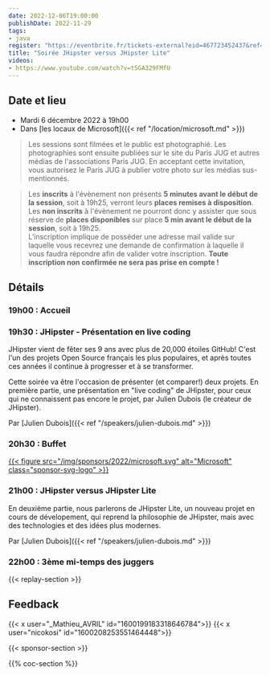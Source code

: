 ```yaml
---
date: 2022-12-06T19:00:00
publishDate: 2022-11-29
tags:
- java
register: "https://eventbrite.fr/tickets-external?eid=467723452437&ref=etckt"
title: "Soirée JHipster versus JHipster Lite"
videos:
- https://www.youtube.com/watch?v=t5GA329FMfU
---
```


## Date et lieu

* Mardi 6 décembre 2022 à 19h00
* Dans [les locaux de Microsoft]({{< ref "/location/microsoft.md" >}})

> Les sessions sont filmées et le public est photographié. Les photographies sont ensuite publiées sur le site du Paris JUG et autres médias de l'associations Paris JUG. En acceptant cette invitation, vous autorisez le Paris JUG à publier votre photo sur les médias sus-mentionnés.

> Les **inscrits** à l'évènement non présents **5 minutes avant le début de la session**, soit à 19h25, verront leurs **places remises à disposition**.  
Les **non inscrits** à l'évènement ne pourront donc y assister que sous réserve de **places disponibles** sur place **5 min avant le début de la session**, soit à 19h25.  
L’inscription implique de posséder une adresse mail valide sur laquelle vous recevrez une demande de confirmation à laquelle il vous faudra répondre afin de valider votre inscription.
**Toute inscription non confirmée ne sera pas prise en compte !**

## Détails

### 19h00 : Accueil

### 19h30 : JHipster - Présentation en live coding

JHipster vient de fêter ses 9 ans avec plus de 20,000 étoiles GitHub!
C'est l'un des projets Open Source français les plus populaires, et après toutes ces années il continue à progresser et à se transformer.

Cette soirée va être l'occasion de présenter (et comparer!) deux projets. En première partie, une présentation en "live coding" de JHipster, pour ceux qui ne connaissent pas encore le projet, par Julien Dubois (le créateur de JHipster).

Par [Julien Dubois]({{< ref "/speakers/julien-dubois.md" >}})

### 20h30 : Buffet

[{{< figure src="/img/sponsors/2022/microsoft.svg" alt="Microsoft" class="sponsor-svg-logo" >}}](https://www.microsoft.com/fr-fr)

### 21h00 : JHipster versus JHipster Lite

En deuxième partie, nous parlerons de JHipster Lite, un nouveau projet en cours de dévelopement, qui reprend la philosophie de JHipster, mais avec des technologies et des idées plus modernes.

Par [Julien Dubois]({{< ref "/speakers/julien-dubois.md" >}})

### 22h00 : 3ème mi-temps des juggers

{{< replay-section >}}

## Feedback

{{< x user="_Mathieu_AVRIL" id="1600199183318646784">}}
{{< x user="nicokosi" id="1600208253551464448">}}

{{< sponsor-section >}}

{{% coc-section %}}

